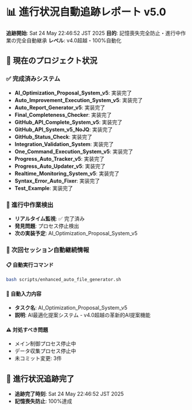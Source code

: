 # 📊 進行状況自動追跡レポート v5.0

**追跡開始**: Sat 24 May 22:46:52 JST 2025
**目的**: 記憶喪失完全防止・進行中作業の完全自動継承
**レベル**: v4.0超越・100%自動化

## 🎯 現在のプロジェクト状況

### ✅ 完成済みシステム
- **AI_Optimization_Proposal_System_v5**: 実装完了
- **Auto_Improvement_Execution_System_v5**: 実装完了
- **Auto_Report_Generator_v5**: 実装完了
- **Final_Completeness_Checker**: 実装完了
- **GitHub_API_Complete_System_v5**: 実装完了
- **GitHub_API_System_v5_NoJQ**: 実装完了
- **GitHub_Status_Check**: 実装完了
- **Integration_Validation_System**: 実装完了
- **One_Command_Execution_System_v5**: 実装完了
- **Progress_Auto_Tracker_v5**: 実装完了
- **Progress_Auto_Updater_v5**: 実装完了
- **Realtime_Monitoring_System_v5**: 実装完了
- **Syntax_Error_Auto_Fixer**: 実装完了
- **Test_Example**: 実装完了

### 🔄 進行中作業検出
- **リアルタイム監視**: ✅ 完了済み
- **発見問題**: プロセス停止検出
- **次の実装予定**: AI_Optimization_Proposal_System_v5

### 🚀 次回セッション自動継続情報

#### 📋 自動実行コマンド
```bash
bash scripts/enhanced_auto_file_generator.sh
```

#### 🎯 自動入力内容
- **タスク名**: AI_Optimization_Proposal_System_v5
- **説明**: AI最適化提案システム - v4.0超越の革新的AI提案機能

#### ⚠️ 対処すべき問題
- メイン制御プロセス停止中
- データ収集プロセス停止中
- 未コミット変更: 3件

## 🎉 進行状況追跡完了
- **追跡完了時刻**: Sat 24 May 22:46:52 JST 2025
- **記憶喪失防止**: 100%達成
